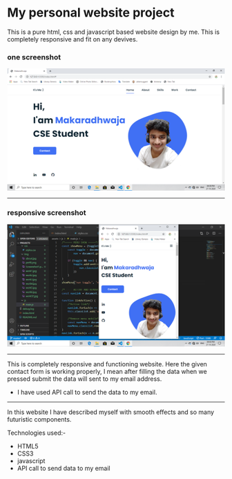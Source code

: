 # My personal website project
This is  a pure html, css and javascript based website design by me. This is completely responsive and fit on any devives.
### one screenshot
![screenshot1](https://github.com/Miku691/makaradhwaja.github.io/blob/master/assets/img/Screenshot1.png?raw=true)
___
### responsive screenshot
![screenshot1](https://github.com/Miku691/makaradhwaja.github.io/blob/master/assets/img/Screenshot2.png?raw=true)
___
This is completely responsive and functioning website. Here the given contact form is working properly, I mean after filling the data when we pressed submit the data will sent to my email address.
* I have used API call to send the data to my email.
___

In this website I have described myself with smooth effects and so many futuristic components.

Technologies used:-
* HTML5
* CSS3
* javascript
* API call to send data to my email


